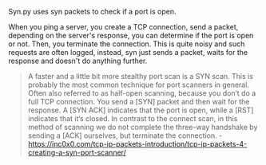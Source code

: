 Syn.py uses syn packets to check if a port is open.

When you ping a server, you create a TCP connection, send a packet, depending on the server's response, you can determine if the port is open or not. Then, you terminate the connection. This is quite noisy and such requests are often logged, instead, syn just sends a packet, waits for the response and doesn't do anything further.

> A faster and a little bit more stealthy port scan is a SYN scan. This is probably the most common technique for port scanners in general. Often also referred to as half-open scanning, because you don’t do a full TCP connection. You send a [SYN] packet and then wait for the response. A [SYN ACK] indicates that the port is open, while a [RST] indicates that it’s closed. In contrast to the connect scan, in this method of scanning we do not complete the three-way handshake by sending a [ACK] ourselves, but terminate the connection.
> \- https://inc0x0.com/tcp-ip-packets-introduction/tcp-ip-packets-4-creating-a-syn-port-scanner/